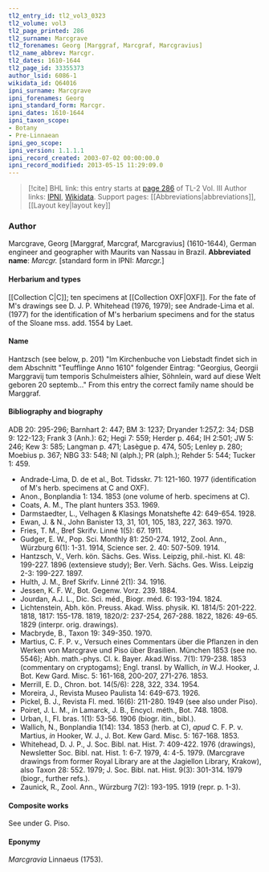 ```yaml
---
tl2_entry_id: tl2_vol3_0323
tl2_volume: vol3
tl2_page_printed: 286
tl2_surname: Marcgrave
tl2_forenames: Georg [Marggraf, Marcgraf, Marcgravius]
tl2_name_abbrev: Marcgr.
tl2_dates: 1610-1644
tl2_page_id: 33355373
author_lsid: 6086-1
wikidata_id: Q64016
ipni_surname: Marcgrave
ipni_forenames: Georg
ipni_standard_form: Marcgr.
ipni_dates: 1610-1644
ipni_taxon_scope: 
- Botany
- Pre-Linnaean
ipni_geo_scope: 
ipni_version: 1.1.1.1
ipni_record_created: 2003-07-02 00:00:00.0
ipni_record_modified: 2013-05-15 11:29:09.0
---
```


> [!cite] BHL link: this entry starts at [page 286](https://www.biodiversitylibrary.org/page/33355373) of TL-2 Vol. III
> Author links: [IPNI](https://www.ipni.org/a/6086-1), [Wikidata](https://www.wikidata.org/wiki/Q64016). Support pages: [[Abbreviations|abbreviations]], [[Layout key|layout key]]

### Author

Marcgrave, Georg \[Marggraf, Marcgraf, Marcgravius\] (1610-1644), German engineer and geographer with Maurits van Nassau in Brazil. 
**Abbreviated name**: *Marcgr.* \[standard form in IPNI: *Marcgr.*\]

#### Herbarium and types

[[Collection C|C]]; ten specimens at [[Collection OXF|OXF]]. For the fate of M's drawings see D. J. P. Whitehead (1976, 1979); see Andrade-Lima et al. (1977) for the identification of M's herbarium specimens and for the status of the Sloane mss. add. 1554 by Laet.

#### Name

Hantzsch (see below, p. 201) "Im Kirchenbuche von Liebstadt findet sich in dem Abschnitt "Teufflinge Anno 1610" folgender Eintrag: "Georgius, Georgii Marggravij tum temporis Schulmeisters alhier, Söhnlein, ward auf diese Welt geboren 20 septemb..." From this entry the correct family name should be Marggraf.

#### Bibliography and biography

ADB 20: 295-296; Barnhart 2: 447; BM 3: 1237; Dryander 1:257,2: 34; DSB 9: 122-123; Frank 3 (Anh.): 62; Hegi 7: 559; Herder p. 464; IH 2:501; JW 5: 246; Kew 3: 585; Langman p. 471; Lasègue p. 474, 505; Lenley p. 280; Moebius p. 367; NBG 33: 548; NI (alph.); PR (alph.); Rehder 5: 544; Tucker 1: 459.
- Andrade-Lima, D. de et al., Bot. Tidsskr. 71: 121-160. 1977 (identification of M's herb. specimens at C and OXF).
- Anon., Bonplandia 1: 134. 1853 (one volume of herb. specimens at C).
- Coats, A. M., The plant hunters 353. 1969.
- Darmstaedter, L., Velhagen & Klasings Monatshefte 42: 649-654. 1928.
- Ewan, J. & N., John Banister 13, 31, 101, 105, 183, 227, 363. 1970.
- Fries, T. M., Bref Skrifv. Linné 1(5): 67. 1911.
- Gudger, E. W., Pop. Sci. Monthly 81: 250-274. 1912, Zool. Ann., Würzburg 6(1): 1-31. 1914, Science ser. 2. 40: 507-509. 1914.
- Hantzsch, V., Verh. kön. Sächs. Ges. Wiss. Leipzig, phil.-hist. Kl. 48: 199-227. 1896 (extensieve study); Ber. Verh. Sächs. Ges. Wiss. Leipzig 2-3: 199-227. 1897.
- Hulth, J. M., Bref Skrifv. Linné 2(1): 34. 1916.
- Jessen, K. F. W., Bot. Gegenw. Vorz. 239. 1884.
- Jourdan, A.J. L., Dic. Sci. méd., Biogr. méd. 6: 193-194. 1824.
- Lichtenstein, Abh. kön. Preuss. Akad. Wiss. physik. Kl. 1814/5: 201-222. 1818, 1817: 155-178. 1819, 1820/2: 237-254, 267-288. 1822, 1826: 49-65. 1829 (interpr. orig. drawings).
- Macbryde, B., Taxon 19: 349-350. 1970.
- Martius, C. F. P. v., Versuch eines Commentars über die Pflanzen in den Werken von Marcgrave und Piso über Brasilien. München 1853 (see no. 5546); Abh. math.-phys. Cl. k. Bayer. Akad.Wiss. 7(1): 179-238. 1853 (commentary on cryptogams); Engl. transl. by Wallich, *in* W.J. Hooker, J. Bot. Kew Gard. Misc. 5: 161-168, 200-207, 271-276. 1853.
- Merrill, E. D., Chron. bot. 14(5/6): 228, 322, 334. 1954.
- Moreira, J., Revista Museo Paulista 14: 649-673. 1926.
- Pickel, B. J., Revista Fl. med. 16(6): 211-280. 1949 (see also under Piso).
- Poiret, J. L. M., *in* Lamarck, J. B., Encycl. méth., Bot. 748. 1808.
- Urban, I., Fl. bras. 1(1): 53-56. 1906 (biogr. itin., bibl.).
- Wallich, N., Bonplandia 1(14): 134. 1853 (herb. at C), *apud* C. F. P. v. Martius, *in* Hooker, W. J., J. Bot. Kew Gard. Misc. 5: 167-168. 1853.
- Whitehead, D. J. P., J. Soc. Bibl. nat. Hist. 7: 409-422. 1976 (drawings), Newsletter Soc. Bibl. nat. Hist. 1: 6-7. 1979, 4: 4-5. 1979. (Marcgrave drawings from former Royal Library are at the Jagiellon Library, Krakow), also Taxon 28: 552. 1979; J. Soc. Bibl. nat. Hist. 9(3): 301-314. 1979 (biogr., further refs.).
- Zaunick, R., Zool. Ann., Würzburg 7(2): 193-195. 1919 (repr. p. 1-3).

#### Composite works

See under G. Piso.

#### Eponymy

*Marcgravia* Linnaeus (1753).


